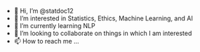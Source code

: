 - 👋 Hi, I’m @statdoc12
- 👀 I’m interested in Statistics, Ethics, Machine Learning, and AI
- 🌱 I’m currently learning NLP
- 💞️ I’m looking to collaborate on things in which I am interested
- 📫 How to reach me ...

<!---
statdoc12/statdoc12 is a ✨ special ✨ repository because its `README.md` (this file) appears on your GitHub profile.
You can click the Preview link to take a look at your changes.
--->
